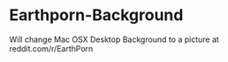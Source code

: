 # Earthporn-Background
Will change Mac OSX Desktop Background to a picture at reddit.com/r/EarthPorn
